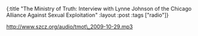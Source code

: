 {:title "The Ministry of Truth: Interview with Lynne Johnson of the Chicago Alliance Against Sexual Exploitation"
:layout :post
:tags  ["radio"]}

<http://www.szcz.org/audio/tmot\_2009-10-29.mp3>

